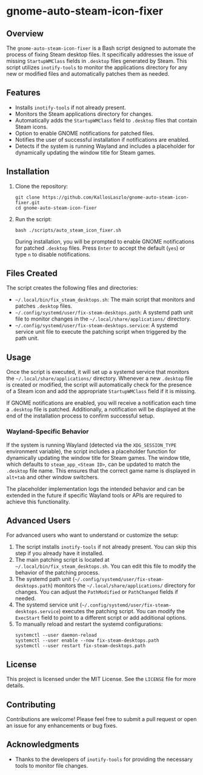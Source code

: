# gnome-auto-steam-icon-fixer

## Overview
The `gnome-auto-steam-icon-fixer` is a Bash script designed to automate the process of fixing Steam desktop files. It specifically addresses the issue of missing `StartupWMClass` fields in `.desktop` files generated by Steam. This script utilizes `inotify-tools` to monitor the applications directory for any new or modified files and automatically patches them as needed.

## Features
- Installs `inotify-tools` if not already present.
- Monitors the Steam applications directory for changes.
- Automatically adds the `StartupWMClass` field to `.desktop` files that contain Steam icons.
- Option to enable GNOME notifications for patched files.
- Notifies the user of successful installation if notifications are enabled.
- Detects if the system is running Wayland and includes a placeholder for dynamically updating the window title for Steam games.

## Installation
1. Clone the repository:
   ```
   git clone https://github.com/KallosLaszlo/gnome-auto-steam-icon-fixer.git
   cd gnome-auto-steam-icon-fixer
   ```

2. Run the script:
   ```
   bash ./scripts/auto_steam_icon_fixer.sh
   ```

   During installation, you will be prompted to enable GNOME notifications for patched `.desktop` files. Press `Enter` to accept the default (`yes`) or type `n` to disable notifications.

## Files Created
The script creates the following files and directories:
- `~/.local/bin/fix_steam_desktops.sh`: The main script that monitors and patches `.desktop` files.
- `~/.config/systemd/user/fix-steam-desktops.path`: A systemd path unit file to monitor changes in the `~/.local/share/applications/` directory.
- `~/.config/systemd/user/fix-steam-desktops.service`: A systemd service unit file to execute the patching script when triggered by the path unit.

## Usage
Once the script is executed, it will set up a systemd service that monitors the `~/.local/share/applications/` directory. Whenever a new `.desktop` file is created or modified, the script will automatically check for the presence of a Steam icon and add the appropriate `StartupWMClass` field if it is missing.

If GNOME notifications are enabled, you will receive a notification each time a `.desktop` file is patched. Additionally, a notification will be displayed at the end of the installation process to confirm successful setup.

### Wayland-Specific Behavior
If the system is running Wayland (detected via the `XDG_SESSION_TYPE` environment variable), the script includes a placeholder function for dynamically updating the window title for Steam games. The window title, which defaults to `steam_app_<Steam ID>`, can be updated to match the `.desktop` file name. This ensures that the correct game name is displayed in `alt+tab` and other window switchers.

The placeholder implementation logs the intended behavior and can be extended in the future if specific Wayland tools or APIs are required to achieve this functionality.

## Advanced Users
For advanced users who want to understand or customize the setup:
1. The script installs `inotify-tools` if not already present. You can skip this step if you already have it installed.
2. The main patching script is located at `~/.local/bin/fix_steam_desktops.sh`. You can edit this file to modify the behavior of the patching process.
3. The systemd path unit (`~/.config/systemd/user/fix-steam-desktops.path`) monitors the `~/.local/share/applications/` directory for changes. You can adjust the `PathModified` or `PathChanged` fields if needed.
4. The systemd service unit (`~/.config/systemd/user/fix-steam-desktops.service`) executes the patching script. You can modify the `ExecStart` field to point to a different script or add additional options.
5. To manually reload and restart the systemd configurations:
   ```
   systemctl --user daemon-reload
   systemctl --user enable --now fix-steam-desktops.path
   systemctl --user restart fix-steam-desktops.path
   ```

## License
This project is licensed under the MIT License. See the `LICENSE` file for more details.

## Contributing
Contributions are welcome! Please feel free to submit a pull request or open an issue for any enhancements or bug fixes.

## Acknowledgments
- Thanks to the developers of `inotify-tools` for providing the necessary tools to monitor file changes.